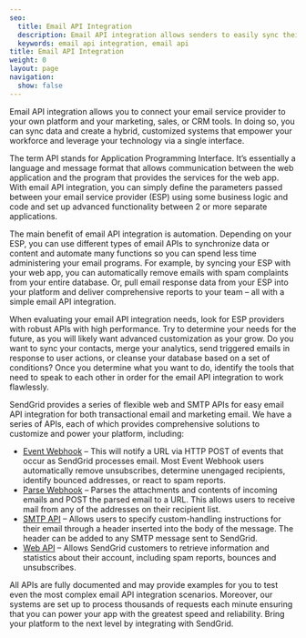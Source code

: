 ```yaml
---
seo:
  title: Email API Integration
  description: Email API integration allows senders to easily sync their email service provider with their platform and software tools to automate key functions
  keywords: email api integration, email api
title: Email API Integration
weight: 0
layout: page
navigation:
  show: false
---
```


Email API integration allows you to connect your email service provider to your own platform and your marketing, sales, or CRM tools. In doing so, you can sync data and create a hybrid, customized systems that empower your workforce and leverage your technology via a single interface.

The term API stands for Application Programming Interface. It’s essentially a language and message format that allows communication between the web application and the program that provides the services for the web app. With email API integration, you can simply define the parameters passed between your email service provider (ESP) using some business logic and code and set up advanced functionality between 2 or more separate applications.

The main benefit of email API integration is automation. Depending on your ESP, you can use different types of email APIs to synchronize data or content and automate many functions so you can spend less time administering your email programs. For example, by syncing your ESP with your web app, you can automatically remove emails with spam complaints from your entire database. Or, pull email response data from your ESP into your platform and deliver comprehensive reports to your team – all with a simple email API integration.

When evaluating your email API integration needs, look for ESP providers with robust APIs with high performance. Try to determine your needs for the future, as you will likely want advanced customization as your grow. Do you want to sync your contacts, merge your analytics, send triggered emails in response to user actions, or cleanse your database based on a set of conditions? Once you determine what you want to do, identify the tools that need to speak to each other in order for the email API integration to work flawlessly.

SendGrid provides a series of flexible web and SMTP APIs for easy email API integration for both transactional email and marketing email. We have a series of APIs, each of which provides comprehensive solutions to customize and power your platform, including:

* [Event Webhook]({{root_url}}/for-developers/tracking-events/event/) – This will notify a URL via HTTP POST of events that occur as SendGrid processes email. Most Event Webhook users automatically remove unsubscribes, determine unengaged recipients, identify bounced addresses, or react to spam reports.
* [Parse Webhook]({{root_url}}/for-developers/parsing-email/setting-up-the-inbound-parse-webhook/) – Parses the attachments and contents of incoming emails and POST the parsed email to a URL. This allows users to receive mail from any of the addresses on their recipient list.
* [SMTP API]({{root_url}}/for-developers/sending-email/building-an-smtp-email/) – Allows users to specify custom-handling instructions for their email through a header inserted into the body of the message. The header can be added to any SMTP message sent to SendGrid.
* [Web API]({{root_url}}/api-reference/) – Allows SendGrid customers to retrieve information and statistics about their account, including spam reports, bounces and unsubscribes.

All APIs are fully documented and may provide examples for you to test even the most complex email API integration scenarios. Moreover, our systems are set up to process thousands of requests each minute ensuring that you can power your app with the greatest speed and reliability. Bring your platform to the next level by integrating with SendGrid.
